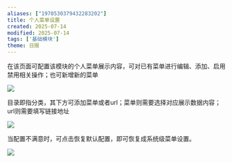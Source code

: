 ```yaml
---
aliases: ["1970530379432283202"]
title: 个人菜单设置
created: 2025-07-14
modified: 2025-07-14
tags: ['基础模块']
theme: 日报
---
```


在该页面可配置该模块的个人菜单展示内容，可对已有菜单进行编辑、添加、启用禁用相关操作；也可新增新的菜单

![](6f643d7cb3681775fde474ac0c13ae7b.jpg)

目录即指分类，其下方可添加菜单或者url；菜单则需要选择对应展示数据内容；url则需要填写链接地址

![](07c5be08f884b2269e3588396b0d0549.jpg)

当配置不满意时，可点击恢复默认配置，即可恢复成系统级菜单设置。

![](7010608c293da5b66ba3013e2c1b23f2.jpg)